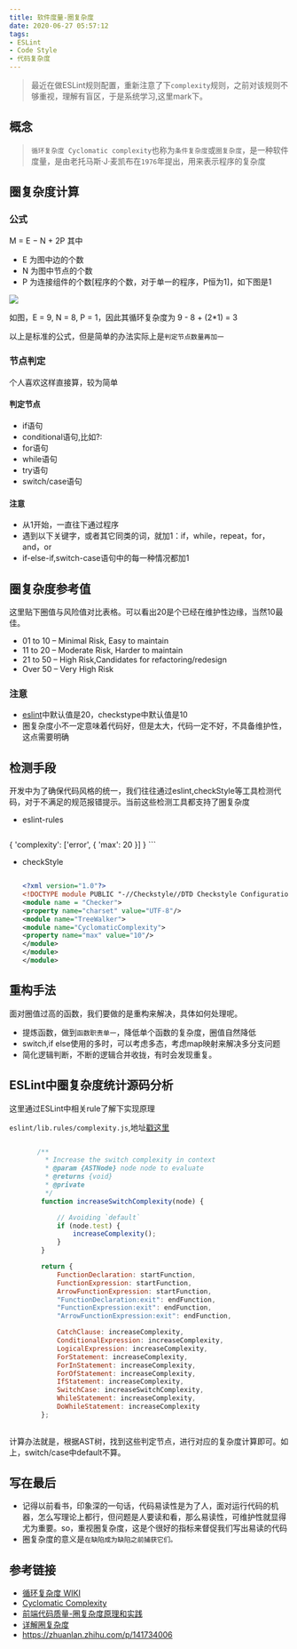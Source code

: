 ```yaml
---
title: 软件度量-圈复杂度
date: 2020-06-27 05:57:12
tags:
- ESLint
- Code Style
- 代码复杂度
---
```

> 最近在做ESLint规则配置，重新注意了下`complexity`规则，之前对该规则不够重视，理解有盲区，于是系统学习,这里mark下。

## 概念
> `循环复杂度 Cyclomatic complexity`也称为`条件复杂度`或`圈复杂度`，是一种软件度量，是由老托马斯·J·麦凯布在`1976`年提出，用来表示程序的复杂度

## 圈复杂度计算

### 公式

M = E − N + 2P
其中

- E 为图中边的个数
- N 为图中节点的个数
- P 为连接组件的个数[程序的个数，对于单一的程序，P恒为1]，如下图是1


![](http://static.1991421.cn/2020/2020-05-03-221711.jpeg)

如图，E = 9, N = 8, P = 1，因此其循环复杂度为 9 - 8 + (2*1) = 3

以上是标准的公式，但是简单的办法实际上是`判定节点数量再加一`

### 节点判定

个人喜欢这样直接算，较为简单

#### 判定节点

* if语句
* conditional语句,比如?:
* for语句
* while语句
* try语句
* switch/case语句

#### 注意
- 从1开始，一直往下通过程序
- 遇到以下关键字，或者其它同类的词，就加1：if，while，repeat，for，and，or
- if-else-if,switch-case语句中的每一种情况都加1

## 圈复杂度参考值

这里贴下圈值与风险值对比表格。可以看出20是个已经在维护性边缘，当然10最佳。


- 01 to 10 – Minimal Risk, Easy to maintain
- 11 to 20 – Moderate Risk, Harder to maintain
- 21 to 50 – High Risk,Candidates for refactoring/redesign
- Over 50 – Very High Risk

### 注意
- [eslint](https://eslint.org/docs/rules/complexity)中默认值是20，checkstype中默认值是10
- 圈复杂度小不一定意味着代码好，但是太大，代码一定不好，不具备维护性，这点需要明确

## 检测手段

开发中为了确保代码风格的统一，我们往往通过eslint,checkStyle等工具检测代码，对于不满足的规范报错提示。当前这些检测工具都支持了圈复杂度


- eslint-rules

    ```js
{
    'complexity': ['error', { 'max': 20 }]
}
    ```
    
- checkStyle

  ```xml
  
  <?xml version="1.0"?>
  <!DOCTYPE module PUBLIC "-//Checkstyle//DTD Checkstyle Configuration 1.3//EN" "https://checkstyle.org/dtds/configuration_1_3.dtd">
  <module name = "Checker">
  <property name="charset" value="UTF-8"/>
  <module name="TreeWalker">
  <module name="CyclomaticComplexity">
  <property name="max" value="10"/>
  </module>
  </module>
  </module>
  ```

## 重构手法

面对圈值过高的函数，我们要做的是重构来解决，具体如何处理呢。

-  提炼函数，做到`函数职责单一`，降低单个函数的复杂度，圈值自然降低
-  switch,if else使用的多时，可以考虑多态，考虑map映射来解决多分支问题
-  简化逻辑判断，不断的逻辑合并收拢，有时会发现重复。

## ESLint中圈复杂度统计源码分析

这里通过ESLint中相关rule了解下实现原理

`eslint/lib.rules/complexity.js`,地址[戳这里](https://github.com/eslint/eslint/blob/055b80dc89bba2a5ab22f7a27deb40135b5cacfa/lib/rules/complexity.js#L122)

```js

       /**
         * Increase the switch complexity in context
         * @param {ASTNode} node node to evaluate
         * @returns {void}
         * @private
         */
        function increaseSwitchComplexity(node) {

            // Avoiding `default`
            if (node.test) {
                increaseComplexity();
            }
        }

        return {
            FunctionDeclaration: startFunction,
            FunctionExpression: startFunction,
            ArrowFunctionExpression: startFunction,
            "FunctionDeclaration:exit": endFunction,
            "FunctionExpression:exit": endFunction,
            "ArrowFunctionExpression:exit": endFunction,

            CatchClause: increaseComplexity,
            ConditionalExpression: increaseComplexity,
            LogicalExpression: increaseComplexity,
            ForStatement: increaseComplexity,
            ForInStatement: increaseComplexity,
            ForOfStatement: increaseComplexity,
            IfStatement: increaseComplexity,
            SwitchCase: increaseSwitchComplexity,
            WhileStatement: increaseComplexity,
            DoWhileStatement: increaseComplexity
        };
        
```

计算办法就是，根据AST树，找到这些判定节点，进行对应的复杂度计算即可。如上，switch/case中default不算。


## 写在最后
- 记得以前看书，印象深的一句话，代码易读性是为了人，面对运行代码的机器，怎么写理论上都行，但问题是人要读和看，那么易读性，可维护性就显得尤为重要。so，重视圈复杂度，这是个很好的指标来督促我们写出易读的代码
- 圈复杂度的意义是`在缺陷成为缺陷之前捕获它们。`


## 参考链接

- [循环复杂度 WIKI](https://zh.wikipedia.org/wiki/%E5%BE%AA%E7%92%B0%E8%A4%87%E9%9B%9C%E5%BA%A6)
- [Cyclomatic Complexity](https://www.castsoftware.com/glossary/cyclomatic-complexity)
- [前端代码质量-圈复杂度原理和实践](https://juejin.im/post/5da34216e51d4578502c24c5)
- [详解圈复杂度](http://kaelzhang81.github.io/2017/06/18/%E8%AF%A6%E8%A7%A3%E5%9C%88%E5%A4%8D%E6%9D%82%E5%BA%A6/)
- https://zhuanlan.zhihu.com/p/141734006

